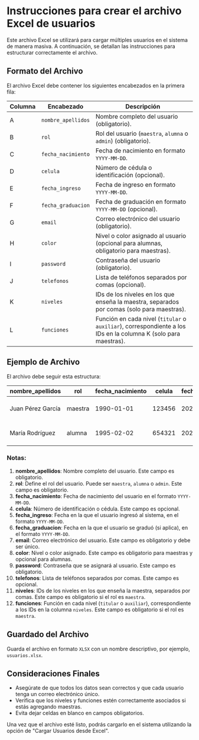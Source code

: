 # Instrucciones para crear el archivo Excel de usuarios

Este archivo Excel se utilizará para cargar múltiples usuarios en el sistema de manera masiva. A continuación, se detallan las instrucciones para estructurar correctamente el archivo.

## Formato del Archivo

El archivo Excel debe contener los siguientes encabezados en la primera fila:

| Columna | Encabezado          | Descripción                                                                 |
|---------|---------------------|-----------------------------------------------------------------------------|
| A       | `nombre_apellidos`  | Nombre completo del usuario (obligatorio).                                  |
| B       | `rol`               | Rol del usuario (`maestra`, `alumna` o `admin`) (obligatorio).              |
| C       | `fecha_nacimiento`  | Fecha de nacimiento en formato `YYYY-MM-DD`.                                |
| D       | `celula`            | Número de cédula o identificación (opcional).                               |
| E       | `fecha_ingreso`     | Fecha de ingreso en formato `YYYY-MM-DD`.                                   |
| F       | `fecha_graduacion`  | Fecha de graduación en formato `YYYY-MM-DD` (opcional).                     |
| G       | `email`             | Correo electrónico del usuario (obligatorio).                               |
| H       | `color`             | Nivel o color asignado al usuario (opcional para alumnas, obligatorio para maestras). |
| I       | `password`          | Contraseña del usuario (obligatorio).                                       |
| J       | `telefonos`         | Lista de teléfonos separados por comas (opcional).                          |
| K       | `niveles`           | IDs de los niveles en los que enseña la maestra, separados por comas (solo para maestras). |
| L       | `funciones`         | Función en cada nivel (`titular` o `auxiliar`), correspondiente a los IDs en la columna K (solo para maestras). |

## Ejemplo de Archivo

El archivo debe seguir esta estructura:

| nombre_apellidos    | rol      | fecha_nacimiento | celula  | fecha_ingreso | fecha_graduacion | email            | color  | password  | telefonos          | niveles | funciones                |
|---------------------|----------|------------------|---------|---------------|------------------|------------------|--------|-----------|---------------------|---------|--------------------------|
| Juan Pérez García   | maestra  | 1990-01-01       | 123456  | 2020-01-01    | 2022-01-01       | juan@example.com | azul   | pass1234  | 555-1234,555-5678   | 1,2,3   | titular,auxiliar,auxiliar |
| María Rodríguez     | alumna   | 1995-02-02       | 654321  | 2021-02-02    | 2023-02-02       | maria@example.com| rojo   | pass5678  | 555-9876,555-4321   |         |                          |

### Notas:

1. **nombre_apellidos**: Nombre completo del usuario. Este campo es obligatorio.
2. **rol**: Define el rol del usuario. Puede ser `maestra`, `alumna` o `admin`. Este campo es obligatorio.
3. **fecha_nacimiento**: Fecha de nacimiento del usuario en el formato `YYYY-MM-DD`.
4. **celula**: Número de identificación o cédula. Este campo es opcional.
5. **fecha_ingreso**: Fecha en la que el usuario ingresó al sistema, en el formato `YYYY-MM-DD`.
6. **fecha_graduacion**: Fecha en la que el usuario se graduó (si aplica), en el formato `YYYY-MM-DD`.
7. **email**: Correo electrónico del usuario. Este campo es obligatorio y debe ser único.
8. **color**: Nivel o color asignado. Este campo es obligatorio para maestras y opcional para alumnas.
9. **password**: Contraseña que se asignará al usuario. Este campo es obligatorio.
10. **telefonos**: Lista de teléfonos separados por comas. Este campo es opcional.
11. **niveles**: IDs de los niveles en los que enseña la maestra, separados por comas. Este campo es obligatorio si el rol es `maestra`.
12. **funciones**: Función en cada nivel (`titular` o `auxiliar`), correspondiente a los IDs en la columna `niveles`. Este campo es obligatorio si el rol es `maestra`.

## Guardado del Archivo

Guarda el archivo en formato `XLSX` con un nombre descriptivo, por ejemplo, `usuarios.xlsx`.

## Consideraciones Finales

- Asegúrate de que todos los datos sean correctos y que cada usuario tenga un correo electrónico único.
- Verifica que los niveles y funciones estén correctamente asociados si estás agregando maestras.
- Evita dejar celdas en blanco en campos obligatorios.

Una vez que el archivo esté listo, podrás cargarlo en el sistema utilizando la opción de "Cargar Usuarios desde Excel".
